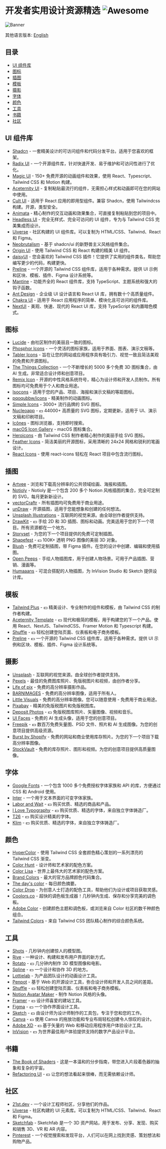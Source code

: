 # 开发者实用设计资源精选 ![Awesome](https://awesome.re/badge.svg)

![Banner](banner.svg)

其他语言版本: [English](README.md)

## 目录

- [UI 组件库](#ui-组件库)
- [图标](#图标)
- [插图](#插图)
- [模板](#模板)
- [摄影](#摄影)
- [字体](#字体)
- [颜色](#颜色)
- [工具](#工具)
- [书籍](#书籍)
- [社区](#社区)

## UI 组件库

- [Shadcn](https://ui.shadcn.com) - 一套精美设计的可访问组件和代码分发平台。适用于您喜欢的框架。
- [Radix UI](https://www.radix-ui.com/) - 一个开源组件库，针对快速开发、易于维护和可访问性进行了优化。
- [Magic UI](https://magicui.design) - 150+ 免费开源的动画组件和效果，使用 React、Typescript、Tailwind CSS 和 Motion 构建。
- [Aceternity UI](https://ui.aceternity.com) - 复制粘贴最流行的组件，无需担心样式和动画即可在您的网站中使用。
- [Cult UI](https://www.cult-ui.com) - 适用于 React 应用的即用型组件。兼容 Shadcn，使用 Tailwindcss 构建。开源，类型安全。
- [Animata](https://animata.design) - 精心制作的交互动画和效果集合，可直接复制粘贴到您的项目中。
- [Headless UI](https://headlessui.com) - 完全无样式、完全可访问的 UI 组件，专为与 Tailwind CSS 完美集成而设计。
- [Uiverse](https://uiverse.io) - 社区构建的 UI 组件库。可以复制为 HTML/CSS、Tailwind、React 和 Figma。
- [Neobrutalism](https://www.neobrutalism.dev) - 基于 shadcn/ui 的新野兽主义风格组件集合。
- [Origin UI](https://originui.com) - 使用 Tailwind CSS 和 React 构建的精美 UI 组件。
- [daisyUI](https://daisyui.com) - 您会喜欢的 Tailwind CSS 插件！它提供了实用的组件类名，帮助您编写更少的代码，构建更快。
- [Preline](https://preline.co) - 一个开源的 Tailwind CSS 组件库，适用于各种需求。提供 UI 示例和区块、模板、插件、Figma 设计系统等。
- [Mantine](https://mantine.dev) - 功能齐全的 React 组件库，支持 TypeScript、主题系统和强大的钩子函数。
- [Ant Design](https://ant.design) - 企业级 UI 设计语言和 React UI 库，拥有数十个高质量组件。
- [Chakra UI](https://chakra-ui.com) - 适用于 React 应用程序的简单、模块化且可访问的组件库。
- [NextUI](https://nextui.org) - 美观、快速、现代的 React UI 库，支持 TypeScript 和内置暗色模式。

## 图标

- [Lucide](https://lucide.dev/) - 由社区制作的美丽且一致的图标。
- [Phosphor Icons](https://phosphoricons.com) - 一个灵活的图标家族，适用于界面、图表、演示文稿等。
- [Tabler Icons](https://tabler.io/icons) - 旨在让您的网站或应用程序具有吸引力、视觉一致且简洁美观的免费和开源图标。
- [The Thiings Collection](https://www.thiings.co) - 一个不断增长的 5000 多个免费 3D 图标集合，由 AI 生成。非常适合设计师和创意项目。
- [Remix Icon](https://remixicon.com) - 开源的中性风格系统符号，精心为设计师和开发人员制作。所有图标均可免费用于个人和商业用途。
- [Isocons](https://www.isocons.app) - 适用于您的产品、项目、海报和演示文稿的等距图标。
- [pqoqubbw/icons](https://icons.pqoqubbw.dev) - 精美制作的动画图标。
- [Simple Icons](https://simpleicons.org) - 3000+ 流行品牌的 SVG 图标。
- [Nucleoapp](https://nucleoapp.com) - 💵 44000+ 高质量的 SVG 图标，定期更新，适用于 UI、演示文稿和印刷项目。
- [Icônes](https://icones.js.org) - 图标浏览器，支持即时搜索。
- [macOS Icon Gallery](https://www.macosicongallery.com) - macOS 图标集合。
- [Heroicons](https://heroicons.com) - 由 Tailwind CSS 制作者精心制作的美丽手绘 SVG 图标。
- [Feather Icons](https://feathericons.com) - 简洁美丽的开源图标，采用清晰的 24x24 网格和锐利的笔画设计。
- [React Icons](https://react-icons.github.io/react-icons/) - 使用 react-icons 轻松在 React 项目中包含流行图标。

## 插图

- [Artvee](https://artvee.com) - 浏览和下载高分辨率的公共领域绘画、海报和插图。
- [Notioly](https://notioly.com) - Notioly 是一个包含 200 多个 Notion 风格插图的集合，完全可定制的 SVG，每月更新新设计。
- [vectorCraftr](https://vectorcraftr.com) - 所有插图均可免费用于商业用途。
- [unDraw](https://undraw.co) - 开源插图，适用于您能想象和创建的任何想法。
- [Unsplash Illustrations](https://unsplash.com/illustrations) - 互联网的视觉来源。由全球创作者提供支持。
- [DrawKit](https://www.drawkit.com) - 💵 手绘 2D 和 3D 插图、图标和动画。完美适用于您的下一个项目。所有资源都在一个地方。
- [Storyset](https://storyset.com) - 为您的下一个项目提供的免费可定制插图。
- [Shapefest](https://shapefest.com) - 💵 100K+ 透明 PNG 图像的美丽 3D 对象。
- [Blush](https://blush.design) - 免费可定制插图，带 Figma 插件。在您的设计中创建、编辑和使用插图。
- [Open Peeps](https://www.openpeeps.com) - 手绘人物插图库，用于创建人物场景。可用于产品插图、营销、漫画等。
- [Humaaans](https://www.humaaans.com) - 可混合搭配的人物插图，为 InVision Studio 和 Sketch 提供设计库。

## 模板

- [Tailwind Plus](https://tailwindcss.com/plus) - 💵 精美设计、专业制作的组件和模板，由 Tailwind CSS 的制作者构建。
- [Aceternity Template](https://pro.aceternity.com/templates) - 💵 现代和极简的模板，用于构建您的下一个产品。使用 React、NextJS、TailwindCSS、Framer Motion 和 Typescript 构建。
- [Shuffle](https://shuffle.dev/) - 💵 轻松创建登陆页面、仪表板和电子商务模板。
- [Preline](https://preline.co) - 💵 一个开源的 Tailwind CSS 组件库，适用于各种需求。提供 UI 示例和区块、模板、插件、Figma 设计系统等。

## 摄影

- [Unsplash](https://unsplash.com) - 互联网的视觉来源。由全球创作者提供支持。
- [Pexels](https://www.pexels.com) - 最佳的免费图库照片、免版税图片和视频，由创作者分享。
- [Life of pix](https://www.lifeofpix.com) - 免费的高分辨率摄影作品。
- [BARNIMAGES](https://barnimages.com) - 免费的高分辨率图像，适用于所有人。
- [Little Visuals](https://littlevisuals.co) - 免费的高分辨率图像。您可以随意使用 - 免费用于商业用途。
- [Pixabay](https://pixabay.com) - 精美的免版税图片和免版税图库。
- [Deposit Photos](https://depositphotos.com) - 💵 免版税图库照片、矢量图像、视频和音乐。
- [UI Faces](https://uifaces.co) - 免费的 AI 生成头像，适用于您的创意项目。
- [Freepik](https://www.freepik.com) - 💵 数百万免费矢量图、PSD 文件、照片和 AI 生成图像。为您的创意项目提供高级资源。
- [Burst by Shopify](https://burst.shopify.com) - 免费的网站和商业使用库存照片。为您的下一个项目下载高分辨率图像。
- [StockVault](https://www.stockvault.net) - 免费的库存照片、图形和视频。为您的创意项目提供高质量图像。

## 字体

- [Google Fonts](https://fonts.google.com) - 一个包含 1000 多个免费授权字体家族和 API 的库，方便通过 CSS 和 Android 使用。
- [Inter](https://rsms.me/inter/) - 一个用于文本界面的可变字体家族。
- [Labor and Wait](https://www.laborandwait.xyz) - 💵 购买优质、精选的商品和产品。
- [I Love Typography](https://fonts.ilovetypography.com) - 💵 购买优质、精选的字体，来自独立字体铸造厂。
- [T26](https://www.t26.com) - 💵 购买设计精美的字体。
- [Klim](https://klim.co.nz) - 💵 购买优质、精选的字体，来自独立字体铸造厂。

## 颜色

- [HyperColor](https://hypercolor.dev) - 使用 Tailwind CSS 全套颜色精心策划的一系列漂亮的 Tailwind CSS 渐变。
- [Color Hunt](https://colorhunt.co) - 设计师和艺术家的配色方案。
- [Color Lisa](https://colorlisa.com) - 世界上最伟大的艺术家的配色方案。
- [Brand Colors](https://brandcolors.net) - 最大的官方品牌颜色代码集合。
- [The day's color](https://www.thedayscolor.com) - 每日颜色摘要。
- [Color Drop](https://colordrop.io) - 为创意人士打造的配色工具，帮助他们为设计或项目获取灵感。
- [Coolors.co](https://coolors.co) - 超快的调色板生成器！几秒钟内生成、保存和分享完美的调色板。
- [Adobe Color](https://color.adobe.com) - 创建颜色主题和调色板，或浏览来自 Color 社区的数千种颜色组合。
- [Tailwind Colors](https://tailwindcss.com/docs/customizing-colors) - 来自 Tailwind CSS 团队精心制作的综合颜色系统。

## 工具

- [Shots](https://shots.so) - 几秒钟内创建惊人的模型图。
- [Rive](https://rive.app) - 一种设计、构建和发布用户界面的新方式。
- [Rotato](https://rotato.app) - 💵 几分钟内制作 3D 模型图像和电影。
- [Spline](https://spline.design) - 💵 一个设计和协作 3D 的地方。
- [Lottielab](https://www.lottielab.com) - 为产品团队设计的动画设计工具。
- [Penpot](https://penpot.app) - 基于 Web 的开源设计工具，弥合设计师和开发人员之间的差距。
- [Shuffle](https://shuffle.dev/) - 💵 轻松创建登陆页面、仪表板和电子商务模板。
- [Notion Avatar Maker](https://notion-avatar.app) - 制作 Notion 风格的头像。
- [Framer](https://www.framer.com) - 💵 设计师喜爱的建站工具。
- [Figma](https://www.figma.com) - 💵 一个协作界面设计工具。
- [Sketch](https://www.sketch.com) - 💵 由设计师为设计师制作的工具包，专注于您和您的工作。
- [Canva](https://www.canva.com) - 💵 使用 Canva 的拖放功能和专业布局轻松创建令人惊叹的设计。
- [Adobe XD](https://www.adobe.com/products/xd.html) - 💵 基于矢量的 Web 和移动应用程序用户体验设计工具。
- [InVision](https://www.invisionapp.com) - 💵 为世界最佳用户体验提供支持的数字产品设计平台。

## 书籍

- [The Book of Shaders](https://thebookofshaders.com) - 这是一本温和的分步指南，带您进入片段着色器的抽象和复杂的宇宙。
- [Refactoring UI](https://www.refactoringui.com) - 💵 让您的想法看起来很棒，而无需依赖设计师。

## 社区

- [21st.dev](https://21st.dev) - 一个设计工程师社区，分享他们的作品。
- [Uiverse](https://uiverse.io) - 社区构建的 UI 元素库。可以复制为 HTML/CSS、Tailwind、React 和 Figma。
- [Sketchfab](https://sketchfab.com) - Sketchfab 是一个 3D 资产网站，用于发布、分享、发现、购买和销售 3D、VR 和 AR 内容。
- [Pinterest](https://pinterest.com) - 一个视觉搜索和发现平台，人们可以在网上找到灵感、策划想法和购物产品。
